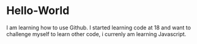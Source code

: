 # Hello-World
I am learning how to use Github.
I started learning code at 18 and want to challenge myself to learn other code, i currenly am learning Javascript.
